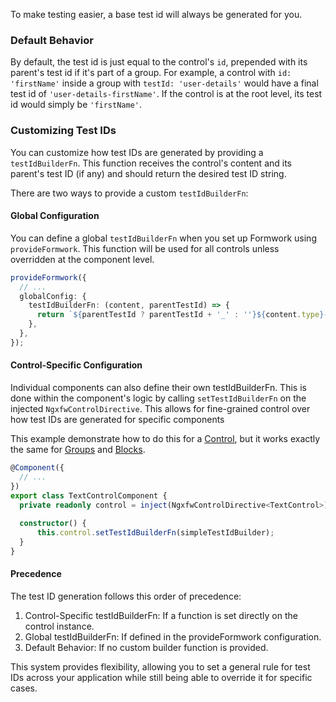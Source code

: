 To make testing easier, a base test id will always be generated for you.

### Default Behavior

By default, the test id is just equal to the control's `id`, prepended with its parent's test id if it's part of a group. For example, a control with `id: 'firstName'` inside a group with `testId: 'user-details'` would have a final test id of `'user-details-firstName'`. If the control is at the root level, its test id would simply be `'firstName'`.

### Customizing Test IDs

You can customize how test IDs are generated by providing a `testIdBuilderFn`. This function receives the control's content and its parent's test ID (if any) and should return the desired test ID string.

There are two ways to provide a custom `testIdBuilderFn`:

#### Global Configuration

You can define a global `testIdBuilderFn` when you set up Formwork using `provideFormwork`. This function will be used for all controls unless overridden at the component level.

```ts
provideFormwork({
  // ...
  globalConfig: {
    testIdBuilderFn: (content, parentTestId) => {
      return `${parentTestId ? parentTestId + '_' : ''}${content.type}-${content.id}`;
    },
  },
});
```

#### Control-Specific Configuration

Individual components can also define their own testIdBuilderFn. This is done within the component's logic by calling `setTestIdBuilderFn` on the injected `NgxfwControlDirective`. This allows for fine-grained control over how test IDs are generated for specific components

This example demonstrate how to do this for a [Control](/guides/controls/), but it works exactly the same for [Groups](/guides/groups/) and  [Blocks](/guides/blocks/).

```ts title="text-control.component.ts" group="testid"
@Component({
  // ...
})
export class TextControlComponent {
  private readonly control = inject(NgxfwControlDirective<TextControl>);
  
  constructor() {
      this.control.setTestIdBuilderFn(simpleTestIdBuilder);
  }
}
```


#### Precedence
The test ID generation follows this order of precedence:

1. Control-Specific testIdBuilderFn: If a function is set directly on the control instance.
2. Global testIdBuilderFn: If defined in the provideFormwork configuration.
3. Default Behavior: If no custom builder function is provided.

This system provides flexibility, allowing you to set a general rule for test IDs across your application while still being able to override it for specific cases.

